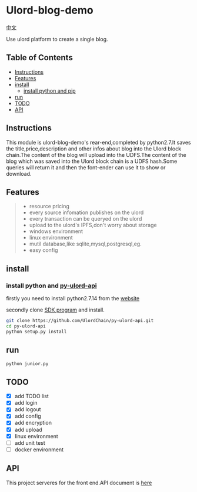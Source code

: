 # Ulord-blog-demo

[中文](https://github.com/UlordChain/ulord-blog-demo/blob/master/python/README_ch.md)

Use ulord platform to create a single blog.

## Table of Contents
- [Instructions](#Instructions)
- [Features](#Features)
- [install](#install)
  - [install python and pip](#install-python-and-pip)
- [run](#run)
- [TODO](#todo)
- [API](#api)

## Instructions
This module is ulord-blog-demo's rear-end,completed by python2.7.It saves the title,price,description and other infos about blog into the Ulord block chain.The content of the blog will upload into the UDFS.The content of the blog which was saved into the Ulord block chain is a UDFS hash.Some queries will return it and then the font-ender can use it to show or download.

## Features
> * resource pricing
> * every source infomation publishes on the ulord
> * every transaction can be queryed on the ulord
> * upload to the ulord's IPFS,don't worry about storage
> * windows environment
> * linux environment
> * mutil database,like sqlite,mysql,postgresql,eg.
> * easy config

## install
### install python and [py-ulord-api](https://github.com/UlordChain/py-ulord-api)
firstly you need to install python2.7.14 from the [website](https://www.python.org/downloads/release/python-2714/)

secondly clone [SDK program](https://github.com/UlordChain/py-ulord-api) and install.

```bash
git clone https://github.com/UlordChain/py-ulord-api.git
cd py-ulord-api
python setup.py install
```

## run
```bash
python junior.py
```
## TODO
- [x] add TODO list
- [x] add login
- [x] add logout
- [x] add config
- [x] add encryption
- [x] add upload
- [x] linux environment
- [ ] add unit test
- [ ] docker environment

## API
This project serveres for the front end.API document is [here](https://github.com/UlordChain/ulord-blog-demo/blob/master/python/doc/API_document.md)


